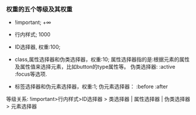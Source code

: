 ### 权重的五个等级及其权重


- !important; +∞

- 行内样式; 1000


- ID选择器, 权重:100;


- class,属性选择器和伪类选择器，权重:10;
  属性选择器指的是:根据元素的属性及属性值来选择元素，比如button的type属性等。
  伪类选择器: :active :focus等选项.


- 标签选择器和伪元素选择器，权重:1;
  伪元素选择器： :before :after


等级关系:
    !important>行内样式>ID选择器 > 类选择器 | 属性选择器 | 伪类选择器 > 元素选择器
